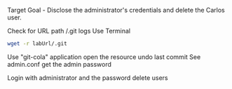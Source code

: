 
Target Goal - Disclose the administrator's credentials and delete the Carlos user.

Check for URL path /.git
logs
Use Terminal
```bash
wget -r labUrl/.git
```
Use "git-cola" application
open the resource
undo last commit
See admin.conf
get the admin password

Login with administrator and the password
delete users